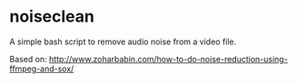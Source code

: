 noiseclean
==========

A simple bash script to remove audio noise from a video file.

Based on: http://www.zoharbabin.com/how-to-do-noise-reduction-using-ffmpeg-and-sox/
